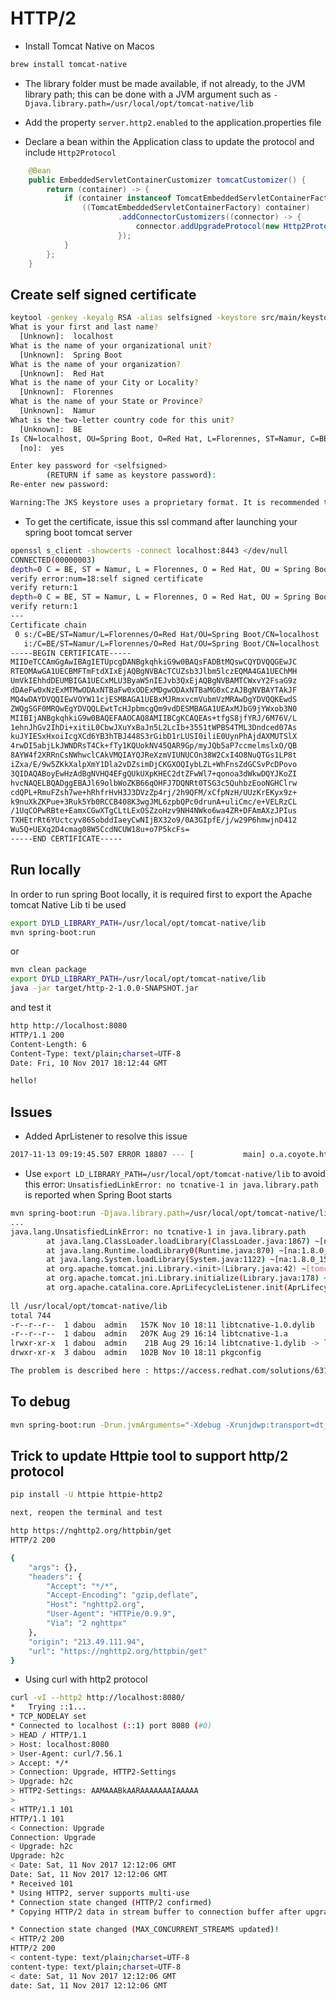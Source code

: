 # HTTP/2

- Install Tomcat Native on Macos
```bash
brew install tomcat-native
```

- The library folder must be made available, if not already, to the JVM library
  path; this can be done with a JVM argument such as
  `-Djava.library.path=/usr/local/opt/tomcat-native/lib`

- Add the property `server.http2.enabled` to the application.properties file

- Declare a bean within the Application class to update the protocol and include `Http2Protocol`
```java
	@Bean
	public EmbeddedServletContainerCustomizer tomcatCustomizer() {
		return (container) -> {
			if (container instanceof TomcatEmbeddedServletContainerFactory) {
				((TomcatEmbeddedServletContainerFactory) container)
						.addConnectorCustomizers((connector) -> {
							connector.addUpgradeProtocol(new Http2Protocol());
						});
			}
		};
	}
```

## Create self signed certificate
```bash
keytool -genkey -keyalg RSA -alias selfsigned -keystore src/main/keystore.jks -storepass secret -validity 360 -keysize 2048
What is your first and last name?
  [Unknown]:  localhost
What is the name of your organizational unit?
  [Unknown]:  Spring Boot 
What is the name of your organization?
  [Unknown]:  Red Hat
What is the name of your City or Locality?
  [Unknown]:  Florennes
What is the name of your State or Province?
  [Unknown]:  Namur
What is the two-letter country code for this unit?
  [Unknown]:  BE
Is CN=localhost, OU=Spring Boot, O=Red Hat, L=Florennes, ST=Namur, C=BE correct?
  [no]:  yes

Enter key password for <selfsigned>
        (RETURN if same as keystore password):  
Re-enter new password: 

Warning:The JKS keystore uses a proprietary format. It is recommended to migrate to PKCS12 which is an industry standard format using "keytool -importkeystore -srckeystore src/main/keystore.jks -destkeystore src/main/keystore.jks -deststoretype pkcs12".
```

- To get the certificate, issue this ssl command after launching your spring boot tomcat server
```bash
openssl s_client -showcerts -connect localhost:8443 </dev/null
CONNECTED(00000003)
depth=0 C = BE, ST = Namur, L = Florennes, O = Red Hat, OU = Spring Boot, CN = localhost
verify error:num=18:self signed certificate
verify return:1
depth=0 C = BE, ST = Namur, L = Florennes, O = Red Hat, OU = Spring Boot, CN = localhost
verify return:1
---
Certificate chain
 0 s:/C=BE/ST=Namur/L=Florennes/O=Red Hat/OU=Spring Boot/CN=localhost
   i:/C=BE/ST=Namur/L=Florennes/O=Red Hat/OU=Spring Boot/CN=localhost
-----BEGIN CERTIFICATE-----
MIIDeTCCAmGgAwIBAgIETUpcgDANBgkqhkiG9w0BAQsFADBtMQswCQYDVQQGEwJC
RTEOMAwGA1UECBMFTmFtdXIxEjAQBgNVBAcTCUZsb3Jlbm5lczEQMA4GA1UEChMH
UmVkIEhhdDEUMBIGA1UECxMLU3ByaW5nIEJvb3QxEjAQBgNVBAMTCWxvY2FsaG9z
dDAeFw0xNzExMTMwODAxNTBaFw0xODExMDgwODAxNTBaMG0xCzAJBgNVBAYTAkJF
MQ4wDAYDVQQIEwVOYW11cjESMBAGA1UEBxMJRmxvcmVubmVzMRAwDgYDVQQKEwdS
ZWQgSGF0MRQwEgYDVQQLEwtTcHJpbmcgQm9vdDESMBAGA1UEAxMJbG9jYWxob3N0
MIIBIjANBgkqhkiG9w0BAQEFAAOCAQ8AMIIBCgKCAQEAs+tfgS8jfYRJ/6M76V/L
1ehnJhGv2IhDi+xitiL0CbwJXuYxBaJn5L2LcIb+3551tWPBS4TML3Dndced07As
kuJYIESxHxoiIcgXCd6YB3hTBJ448S3rGibD1rLUSI0iliE0UynPhAjdAXMUTSlX
4rwDI5abjLkJWNDRsT4Ck+fTy1KQUokNV45QAR9Gp/myJQb5aP7ccmelmslxO/QB
8AYW4f2XRRnCsNWhwclCAkVMQIAYQJReXzmVIUNUCOn38W2CxI4O8NuQTGs1LP8t
iZxa/E/9w5ZKkXalpXmY1Dla2vDZsimDjCKGXOQIybLZL+WhFnsZdGCSvPcDPovo
3QIDAQABoyEwHzAdBgNVHQ4EFgQUkUXpKHEC2dtZFwWl7+qonoa3dWkwDQYJKoZI
hvcNAQELBQADggEBAJl69olbWoZKB66qOHFJ7DQNRt0TSG3c5QuhbzEooNGHClrw
cdQPL+RmuFZsh7we+hRhfrHvH3J3DVzZp4rj/2h9QFM/xCfpNzH/UUzKrEKyx9z+
k9nuXkZKPue+3Ruk5Yb0RCCB408K3wgJML6zpbQPc0drunA+uliCmc/e+VELRzCL
/1UqCOPwRBte+EamxCGwXTgCLtLExOSZzoHzv9NH4NWko6wa4ZR+DFAmAXzJPIus
TXHEtrRt6YUctcyv86SobddIaeyCwNIjBX32o9/0A3GIpfE/j/w29P6hmwjnD412
Wu5Q+UEXq2D4cmag08W5CcdNCUW18u+o7P5kcFs=
-----END CERTIFICATE-----
```
## Run locally

In order to run spring Boot locally, it is required first to export the Apache tomcat Native Lib ti be used
```bash
export DYLD_LIBRARY_PATH=/usr/local/opt/tomcat-native/lib
mvn spring-boot:run
```

or

```bash
mvn clean package  
export DYLD_LIBRARY_PATH=/usr/local/opt/tomcat-native/lib
java -jar target/http-2-1.0.0-SNAPSHOT.jar
```

and test it

```bash
http http://localhost:8080                                                                     
HTTP/1.1 200 
Content-Length: 6
Content-Type: text/plain;charset=UTF-8
Date: Fri, 10 Nov 2017 18:12:44 GMT

hello!
```

## Issues

- Added AprListener to resolve this issue

```bash
2017-11-13 09:19:45.507 ERROR 18807 --- [           main] o.a.coyote.http11.Http11NioProtocol      : The upgrade handler [org.apache.coyote.http2.Http2Protocol] for [h2] only supports upgrade via ALPN but has been configured for the ["https-jsse-nio-8443"] connector that does not support ALPN.
```

- Use `export LD_LIBRARY_PATH=/usr/local/opt/tomcat-native/lib` to avoid this error: `UnsatisfiedLinkError: no tcnative-1 in java.library.path` is reported when Spring Boot starts

```bash
mvn spring-boot:run -Djava.library.path=/usr/local/opt/tomcat-native/lib
...
java.lang.UnsatisfiedLinkError: no tcnative-1 in java.library.path
        at java.lang.ClassLoader.loadLibrary(ClassLoader.java:1867) ~[na:1.8.0_151]
        at java.lang.Runtime.loadLibrary0(Runtime.java:870) ~[na:1.8.0_151]
        at java.lang.System.loadLibrary(System.java:1122) ~[na:1.8.0_151]
        at org.apache.tomcat.jni.Library.<init>(Library.java:42) ~[tomcat-embed-core-8.5.23.jar:8.5.23]
        at org.apache.tomcat.jni.Library.initialize(Library.java:178) ~[tomcat-embed-core-8.5.23.jar:8.5.23]
        at org.apache.catalina.core.AprLifecycleListener.init(AprLifecycleListener.java:198) [tomcat-embed-core-8.5.23.jar:8.5.23]
        
ll /usr/local/opt/tomcat-native/lib
total 744
-r--r--r--  1 dabou  admin   157K Nov 10 18:11 libtcnative-1.0.dylib
-r--r--r--  1 dabou  admin   207K Aug 29 16:14 libtcnative-1.a
lrwxr-xr-x  1 dabou  admin    21B Aug 29 16:14 libtcnative-1.dylib -> libtcnative-1.0.dylib
drwxr-xr-x  3 dabou  admin   102B Nov 10 18:11 pkgconfig   

The problem is described here : https://access.redhat.com/solutions/631953
```

## To debug
```bash
mvn spring-boot:run -Drun.jvmArguments="-Xdebug -Xrunjdwp:transport=dt_socket,server=y,suspend=y,address=5005"
```

## Trick to update Httpie tool to support http/2 protocol
```bash
pip install -U httpie httpie-http2

next, reopen the terminal and test

http https://nghttp2.org/httpbin/get
HTTP/2 200 

{
    "args": {}, 
    "headers": {
        "Accept": "*/*", 
        "Accept-Encoding": "gzip,deflate", 
        "Host": "nghttp2.org", 
        "User-Agent": "HTTPie/0.9.9", 
        "Via": "2 nghttpx"
    }, 
    "origin": "213.49.111.94", 
    "url": "https://nghttp2.org/httpbin/get"
}
```

- Using curl with http2 protocol

```bash
curl -vI --http2 http://localhost:8080/
*   Trying ::1...
* TCP_NODELAY set
* Connected to localhost (::1) port 8080 (#0)
> HEAD / HTTP/1.1
> Host: localhost:8080
> User-Agent: curl/7.56.1
> Accept: */*
> Connection: Upgrade, HTTP2-Settings
> Upgrade: h2c
> HTTP2-Settings: AAMAAABkAARAAAAAAAIAAAAA
>
< HTTP/1.1 101
HTTP/1.1 101
< Connection: Upgrade
Connection: Upgrade
< Upgrade: h2c
Upgrade: h2c
< Date: Sat, 11 Nov 2017 12:12:06 GMT
Date: Sat, 11 Nov 2017 12:12:06 GMT
* Received 101
* Using HTTP2, server supports multi-use
* Connection state changed (HTTP/2 confirmed)
* Copying HTTP/2 data in stream buffer to connection buffer after upgrade: len=0

* Connection state changed (MAX_CONCURRENT_STREAMS updated)!
< HTTP/2 200
HTTP/2 200
< content-type: text/plain;charset=UTF-8
content-type: text/plain;charset=UTF-8
< date: Sat, 11 Nov 2017 12:12:06 GMT
date: Sat, 11 Nov 2017 12:12:06 GMT
```